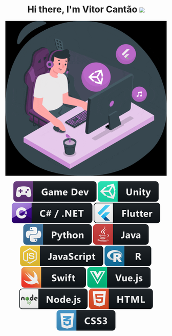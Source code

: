<div align="center">
   <h1>Hi there, I'm Vitor Cantão <img src="https://media.giphy.com/media/hvRJCLFzcasrR4ia7z/giphy.gif" width="25px"> </h1>

![Imgur](assets/gifs/vitor-cantao-small.gif)

![Badge](assets/icons/gamedev_button_icon_151912.svg)
![Badge](assets/icons/unity_button_icon_151945.svg)
![Badge](assets/icons/csharp_dotnet_button_icon_151936.svg)
![Badge](assets/icons/flutter_button_icon_151957.svg)
![Badge](assets/icons/python_button_icon_151925.svg)
![Badge](assets/icons/java_button_icon_151928.svg)
![Badge](assets/icons/js_button_icon_151927.svg)
![Badge](assets/icons/r_button_icon_151924.svg)
![Badge](assets/icons/swift_button_icon_151920.svg)
![Badge](assets/icons/vue_button_icon_151943.svg)
![Badge](assets/icons/nodejs_button_icon_151951.svg)
![Badge](assets/icons/html_button_icon_151929.svg)
![Badge](assets/icons/css_button_icon_151935.svg)
